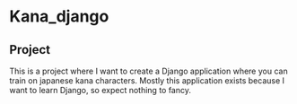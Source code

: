# Kana_django

## Project
This is a project where I want to create a Django application where you can train on japanese kana characters. Mostly this application exists because I want to learn Django, so expect nothing to fancy.